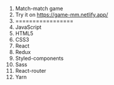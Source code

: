 1. Match-match game
2. Try it on https://game-mm.netlify.app/
3. =================
4. JavaScript
5. HTML5
6. CSS3
7. React
8. Redux
9. Styled-components
10. Sass
11. React-router
12. Yarn

